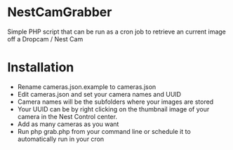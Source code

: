 # NestCamGrabber
Simple PHP script that can be run as a cron job to retrieve an current image off a Dropcam / Nest Cam

# Installation
- Rename cameras.json.example to cameras.json
- Edit cameras.json and set your camera names and UUID
- Camera names will be the subfolders where your images are stored
- Your UUID can be by right clicking on the thumbnail image of your camera in the Nest Control center.  
- Add as many cameras as you want
- Run php grab.php from your command line or schedule it to automatically run in your cron
